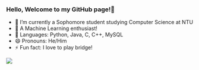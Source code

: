 ### Hello, Welcome to my GitHub page!👋

- 🔭 I’m currently a Sophomore student studying Computer Science at NTU 
- 🌱 A Machine Learning enthusiast!
- 🤔 Languages: Python, Java, C, C++, MySQL
- 😄 Pronouns: He/Him
- ⚡ Fun fact: I love to play bridge!

<img src="https://github-readme-stats.vercel.app/api?username=jonathannghj&&show_icons=true&title_color=ffffff&icon_color=bb2acf&text_color=daf7dc&bg_color=151515">
